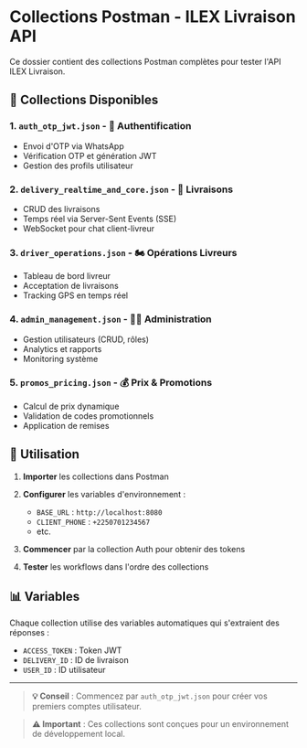 # Collections Postman - ILEX Livraison API

Ce dossier contient des collections Postman complètes pour tester l'API ILEX Livraison.

## 📁 Collections Disponibles

### 1. `auth_otp_jwt.json` - 🔐 Authentification
- Envoi d'OTP via WhatsApp
- Vérification OTP et génération JWT
- Gestion des profils utilisateur

### 2. `delivery_realtime_and_core.json` - 🚚 Livraisons
- CRUD des livraisons
- Temps réel via Server-Sent Events (SSE)
- WebSocket pour chat client-livreur

### 3. `driver_operations.json` - 🏍️ Opérations Livreurs
- Tableau de bord livreur
- Acceptation de livraisons
- Tracking GPS en temps réel

### 4. `admin_management.json` - 👨‍💼 Administration
- Gestion utilisateurs (CRUD, rôles)
- Analytics et rapports
- Monitoring système

### 5. `promos_pricing.json` - 💰 Prix & Promotions
- Calcul de prix dynamique
- Validation de codes promotionnels
- Application de remises

## 🚀 Utilisation

1. **Importer** les collections dans Postman
2. **Configurer** les variables d'environnement :
   - `BASE_URL` : `http://localhost:8080`
   - `CLIENT_PHONE` : `+2250701234567`
   - etc.

3. **Commencer** par la collection Auth pour obtenir des tokens
4. **Tester** les workflows dans l'ordre des collections

## 📊 Variables

Chaque collection utilise des variables automatiques qui s'extraient des réponses :
- `ACCESS_TOKEN` : Token JWT
- `DELIVERY_ID` : ID de livraison
- `USER_ID` : ID utilisateur

---

> **💡 Conseil** : Commencez par `auth_otp_jwt.json` pour créer vos premiers comptes utilisateur.

> **⚠️ Important** : Ces collections sont conçues pour un environnement de développement local.